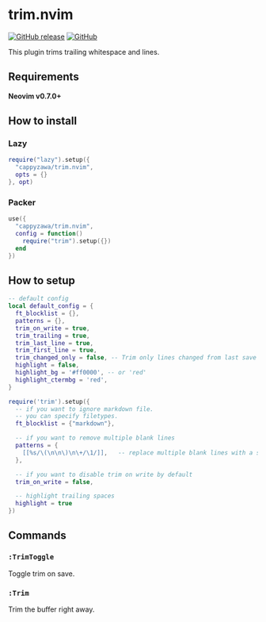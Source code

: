 # trim.nvim

[![GitHub release](https://img.shields.io/github/release/cappyzawa/trim.nvim.svg)](https://github.com/cappyzawa/trim.nvim/releases)
[![GitHub](https://img.shields.io/github/license/cappyzawa/trim.nvim.svg)](./LICENSE)

This plugin trims trailing whitespace and lines.

## Requirements

**Neovim v0.7.0+**

## How to install

### Lazy

```lua
require("lazy").setup({
  "cappyzawa/trim.nvim",
  opts = {}
}, opt)
```

### Packer

```lua
use({
  "cappyzawa/trim.nvim",
  config = function()
    require("trim").setup({})
  end
})
```

## How to setup

```lua
-- default config
local default_config = {
  ft_blocklist = {},
  patterns = {},
  trim_on_write = true,
  trim_trailing = true,
  trim_last_line = true,
  trim_first_line = true,
  trim_changed_only = false, -- Trim only lines changed from last save
  highlight = false,
  highlight_bg = '#ff0000', -- or 'red'
  highlight_ctermbg = 'red',
}
```

```lua
require('trim').setup({
  -- if you want to ignore markdown file.
  -- you can specify filetypes.
  ft_blocklist = {"markdown"},

  -- if you want to remove multiple blank lines
  patterns = {
    [[%s/\(\n\n\)\n\+/\1/]],   -- replace multiple blank lines with a single line
  },

  -- if you want to disable trim on write by default
  trim_on_write = false,

  -- highlight trailing spaces
  highlight = true
})
```

## Commands

### `:TrimToggle`

Toggle trim on save.

### `:Trim`

Trim the buffer right away.

